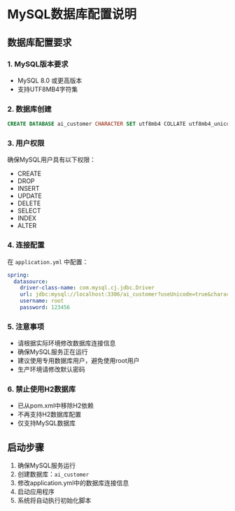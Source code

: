 # MySQL数据库配置说明

## 数据库配置要求

### 1. MySQL版本要求
- MySQL 8.0 或更高版本
- 支持UTF8MB4字符集

### 2. 数据库创建
```sql
CREATE DATABASE ai_customer CHARACTER SET utf8mb4 COLLATE utf8mb4_unicode_ci;
```

### 3. 用户权限
确保MySQL用户具有以下权限：
- CREATE
- DROP
- INSERT
- UPDATE
- DELETE
- SELECT
- INDEX
- ALTER

### 4. 连接配置
在 `application.yml` 中配置：
```yaml
spring:
  datasource:
    driver-class-name: com.mysql.cj.jdbc.Driver
    url: jdbc:mysql://localhost:3306/ai_customer?useUnicode=true&characterEncoding=utf8&useSSL=false&serverTimezone=Asia/Shanghai&allowPublicKeyRetrieval=true
    username: root
    password: 123456
```

### 5. 注意事项
- 请根据实际环境修改数据库连接信息
- 确保MySQL服务正在运行
- 建议使用专用数据库用户，避免使用root用户
- 生产环境请修改默认密码

### 6. 禁止使用H2数据库
- 已从pom.xml中移除H2依赖
- 不再支持H2数据库配置
- 仅支持MySQL数据库

## 启动步骤
1. 确保MySQL服务运行
2. 创建数据库：`ai_customer`
3. 修改application.yml中的数据库连接信息
4. 启动应用程序
5. 系统将自动执行初始化脚本
